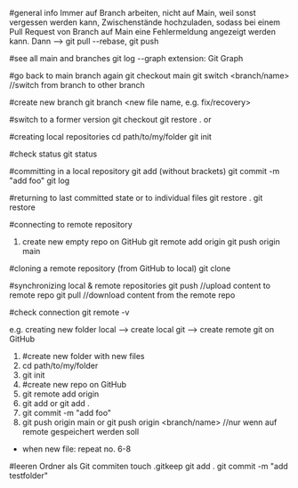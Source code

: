 #general info
Immer auf Branch arbeiten, nicht auf Main, weil sonst vergessen werden kann, Zwischenstände hochzuladen, sodass bei einem Pull Request von Branch auf Main eine Fehlermeldung angezeigt werden kann. Dann --> git pull --rebase, git push

#see all main and branches
git log --graph
extension: Git Graph

#go back to main branch again
git checkout main
git switch <branch/name> //switch from branch to other branch

#create new branch
git branch <new file name, e.g. fix/recovery>

#switch to a former version
git checkout <version number>
git restore . or <filename>

#creating local repositories
cd path/to/my/folder
git init

#check status
git status

#committing in a local repository
git add <filename> (without brackets)
git commit -m "add foo"
git log

#returning to last committed state or to individual files
git restore .
git restore <filename>

#connecting to remote repository

1. create new empty repo on GitHub
   git remote add origin <ssh url>
   git push origin main

#cloning a remote repository (from GitHub to local)
git clone <ssh url>

#synchronizing local & remote repositories
git push //upload content to remote repo
git pull //download content from the remote repo

#check connection
git remote -v

e.g. creating new folder local --> create local git --> create remote git on GitHub

1. #create new folder with new files
2. cd path/to/my/folder
3. git init
4. #create new repo on GitHub
5. git remote add origin <ssh url>
6. git add <filename> or git add .
7. git commit -m "add foo"
8. git push origin main or git push origin <branch/name> //nur wenn auf remote gespeichert werden soll

- when new file: repeat no. 6-8

#leeren Ordner als Git commiten
touch .gitkeep
git add .
git commit -m "add testfolder"
